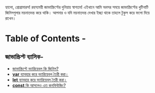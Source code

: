 
হ্যালো, প্রোগ্রামারস! রহস্যময়ী জাভাস্ক্রিপ্টের দুনিয়ায় স্বাগতম! এইখানে আমি অবসর সময়ে জাভাস্ক্রিপ্টের খুটিনাটি জিনিসগুলার ময়নাতদন্ত করে থাকি। আপনার ও যদি ময়নাতদন্ত দেখার ইচ্ছা থাকে তাহলে টুকুস করে ফলো দিয়ে রাখেন। 

# Table of Contents - 
## জাভাস্ক্রিপ্ট ব্যাসিক-
- [জাভাস্ক্রিপ্টে ভ্যারিয়েবল কি জিনিস?](https://github.com/sohagbyte/weird.js/blob/main/JavaScript%20Blogs/Introduction-to-Variable-in-javascript.md)
- [**var** ব্যাবহার করে ভ্যারিয়েবল তৈরী করা।](https://github.com/sohagbyte/weird.js/blob/main/JavaScript%20Blogs/var-keyword-in-javascript.md)
- [**let** ব্যাবহার করে ভ্যারিয়েবল তৈরী করা।](https://github.com/sohagbyte/weird.js/blob/main/JavaScript%20Blogs/let-keyword-in-javascript.md)
- [**const** কি আসলেও এত কনফিউজিং?](https://github.com/sohagbyte/weird.js/blob/main/JavaScript%20Blogs/const-in-javascript.md)
